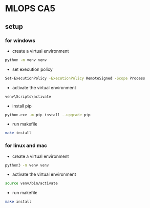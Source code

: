 # MLOPS CA5

## setup

### for windows

- create a virtual environment

```bash
python -m venv venv
```

- set execution policy

```bash
Set-ExecutionPolicy -ExecutionPolicy RemoteSigned -Scope Process
```

- activate the virtual environment

```bash
venv\Scripts\activate
```

- install pip

```bash
python.exe -m pip install --upgrade pip
```

- run makefile

```bash
make install
```

### for linux and mac

- create a virtual environment

```bash
python3 -m venv venv
```

- activate the virtual environment

```bash
source venv/bin/activate
```

- run makefile

```bash
make install
```

